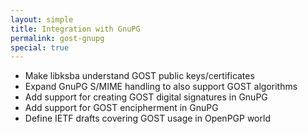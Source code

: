 ```yaml
---
layout: simple
title: Integration with GnuPG
permalink: gost-gnupg
special: true
---
```


* Make libksba understand GOST public keys/certificates
* Expand GnuPG S/MIME handling to also support GOST algorithms
* Add support for creating GOST digital signatures in GnuPG
* Add support for GOST encipherment in GnuPG
* Define IETF drafts covering GOST usage in OpenPGP world
